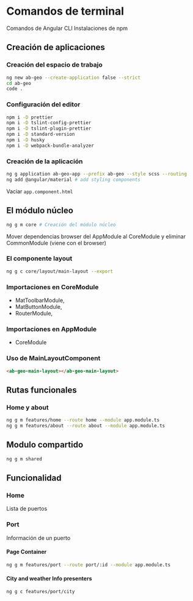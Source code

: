 # Comandos de terminal

Comandos de Angular CLI
Instalaciones de npm


## Creación de aplicaciones

### Creación del espacio de trabajo

```bash
ng new ab-geo --create-application false --strict
cd ab-geo
code .
```

### Configuración del editor

```bash
npm i -D prettier
npm i -D tslint-config-prettier
npm i -D tslint-plugin-prettier
npm i -D standard-version
npm i -D husky
npm i -D webpack-bundle-analyzer
```

### Creación de la aplicación

```bash
ng g application ab-geo-app --prefix ab-geo --style scss --routing
ng add @angular/material # add styling components
```

Vaciar `app.component.html`


## El módulo núcleo

```bash
ng g m core # Creación del módulo núcleo
```
 Mover dependencias browser del AppModule al CoreModule y eliminar CommonModule (viene con el browser)

 ### El componente layout

 ```bash
 ng g c core/layout/main-layout --export
 ```
### Importaciones en CoreModule

- MatToolbarModule,
- MatButtonModule,
- RouterModule,

### Importaciones en AppModule

- CoreModule

### Uso de MainLayoutComponent

```html
<ab-geo-main-layout></ab-geo-main-layout>
```

## Rutas funcionales

### Home y about

```bash
ng g m features/home --route home --module app.module.ts
ng g m features/about --route about --module app.module.ts
```

## Modulo compartido

```bash
ng g m shared
```

## Funcionalidad

### Home

Lista de puertos

### Port

Información de un puerto

#### Page Container

```bash
ng g m features/port --route port/:id --module app.module.ts
```

#### City and weather Info presenters

```bash
ng g c features/port/city

```